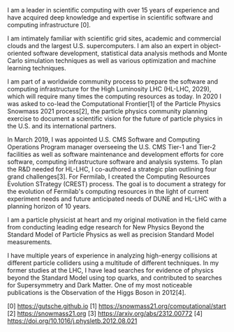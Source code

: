 I am a leader in scientific computing with over 15 years of experience and have acquired deep knowledge and expertise in scientific software and computing infrastructure [0]. 

I am intimately familiar with scientific grid sites, academic and commercial clouds and the largest U.S. supercomputers. I am also an expert in object-oriented software development, statistical data analysis methods and Monte Carlo simulation techniques as well as various optimization and machine learning techniques. 

I am part of a worldwide community process to prepare the software and computing infrastructure for the High Luminosity LHC (HL-LHC, 2029), which will require many times the computing resources as today. In 2020 I was asked to co-lead the Computational Frontier[1] of the Particle Physics Snowmass 2021 process[2], the particle physics community planning exercise to document a scientific vision for the future of particle physics in the U.S. and its international partners.

In March 2019, I was appointed U.S. CMS Software and Computing Operations Program manager overseeing the U.S. CMS Tier-1 and Tier-2 facilities as well as software maintenance and development efforts for core software, computing infrastructure software and analysis systems. To plan the R&D needed for HL-LHC, I co-authored a strategic plan outlining four grand challenges[3]. For Fermilab, I created the Computing Resources Evolution STrategy (CREST) process. The goal is to document a strategy for the evolution of Fermilab's computing resources in the light of current experiment needs and future anticipated needs of DUNE and HL-LHC with a planning horizon of 10 years.

I am a particle physicist at heart and my original motivation in the field came from conducting leading edge research for New Physics Beyond the Standard Model of Particle Physics as well as precision Standard Model measurements.

I have multiple years of experience in analyzing high-energy collisions at different particle colliders using a multitude of different techniques. In my former studies at the LHC, I have lead searches for evidence of physics beyond the Standard Model using top quarks, and contributed to searches for Supersymmetry and Dark Matter. One of my most noticeable publications is the Observation of the Higgs Boson in 2012[4].

[0] https://gutsche.github.io
[1] https://snowmass21.org/computational/start
[2] https://snowmass21.org
[3] https://arxiv.org/abs/2312.00772
[4] https://doi.org/10.1016/j.physletb.2012.08.021